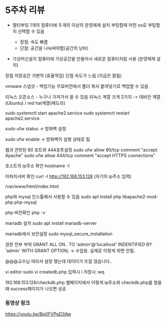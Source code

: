 # 5주차 리뷰


* 멀티부팅
1개의 컴퓨터에 두개의 이상의 운영체제 설치
부팅할때 어떤 os로 부팅할 지 선택할 수 있음

  * 장점: 속도 빠름
  * 단점: 공간을 나눠써야함(공간의 낭비)

* 가상머신설치 
컴퓨터에 가상공간을 만들어서 새로운 컴퓨터처럼 사용
(운영체제 설치)

장점 저장공간 가변적 (효율적임)
단점 속도가 느림 (지금은 잘됨)

vmware
스냅샷 - 백업기능
무료버전에서 폴더 복사 붙여넣기로 백업할 수 있음


리눅스 오픈소스 - 누구나 가져가서 쓸 수 있음
리눅스 계열 크게 2가지 -> 데비안 계열(Ubuntu) / red hat계열(페도라)

sudo systemctl start apache2.service
sudo systemctl restart apache2.service

sudo ufw status -> 방화벽 설정

sudo ufw enable -> 방화벽이 실행 상태로 됨

웹과 관련된 80 포트와 444포투설정
sudo ufw allow 80/tcp comment "accept Apache"
sudo ufw allow 444/tcp comment "accept HTTPS connections"

호스트의 ip주소 확인
hostname -I

아파치서버 확인
curl -I http://192.168.153.128 (자기의 ip주소 입력)

/var/www/html/index.html

php와 mysql 인스톨해서 사용할 수 있음
sudo apt install php libapache2-mod-php php-mysql

php 버전확인
php -v

mariadb 설치
sudo apt install mariadb-server

mariadb에서 보안설정
sudo mysql_secure_installation

권한 전부 부여 
GRANT ALL ON *.* TO 'admin'@'localhost' INDENTIFIED BY 'admin' WITH GRANT OPTION; -> 수업용. 실제로 이렇게 하면 안됨.


@@@교수님 따라서 설정 했는데 데이터가 뜨질 않습니다..



vi editor
sudo vi createdb.php
입력시 i
저장시 :wq


192.168.153.128/checkdb.php
웹페이지에서 이렇게 ip주소와 checkdb.php를 쳤을때 
success페이지가 나오면 성공


### 동영상 링크
https://youtu.be/Bp0FVPgD3Aw
